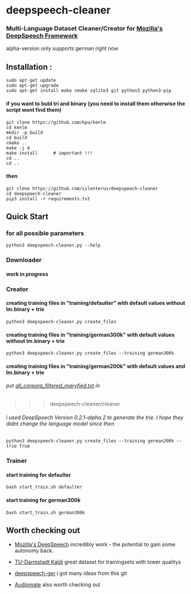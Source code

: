 # deepspeech-cleaner

### Multi-Language Dataset Cleaner/Creator for [Mozilla's DeepSpeech Framework ](https://github.com/mozilla/DeepSpeech/) 
alpha-version
only supports german right now

#### 

## Installation :
```
sudo apt-get update 
sudo apt-get upgrade
sudo apt-get install make cmake sqlite3 git python3 python3-pip 
```



 
#### if you want to buld tri and binary (you need to install them otherwise the script wont find them)
```
git clone https://github.com/kpu/kenlm
cd kenlm
mkdir -p build
cd build
cmake ..
make -j 4
make install      # important !!!
cd ..
cd ..

```

#### then
```
git clone https://github.com/silenterus/deepspeech-cleaner
cd deepspeech-cleaner
pip3 install -r requirements.txt
```


## Quick Start


### for all possible parameters
```
python3 deepspeech-cleaner.py --help

```


### Downloader

#### work in progress



### Creator



#### creating training files in "training/defaulter" with default values without lm.binary + trie
```
python3 deepspeech-cleaner.py create_files

```
#### creating training files in "training/german300k" with default values without lm.binary + trie
```
python3 deepspeech-cleaner.py create_files --training german300k
```

#### creating training files in "training/german200k" with default values and lm.binary + trie
###### put [all_corpora_filtered_maryfied.txt](http://ltdata1.informatik.uni-hamburg.de/kaldi_tuda_de/German_sentences_8mil_filtered_maryfied.txt.gz) in 
>>> deepspeech-cleaner/cleaner 
###### i used DeepSpeech Version 0.2.1-alpha.2 to generate the trie. I hope they didnt change the language model since then
```
python3 deepspeech-cleaner.py create_files --training german200k --trie True
```

### Trainer


#### start training for defaulter
```
bash start_train.sh defaulter
```

#### start training for german300k
```
bash start_train.sh german300k
```




## Worth checking out


  * [Mozilla's DeepSpeech](https://github.com/mozilla/DeepSpeech/)
    incredibly work - the potential to gain some autonomy back.


  * [TU-Darmstadt Kaldi](https://github.com/uhh-lt/kaldi-tuda-de)
    great dataset for trainingsets with lower qualitys 


  * [deepspeech-ger](https://github.com/ynop/deepspeech-german)
    i got many ideas from this git


  * [Audiomate](https://github.com/ynop/audiomate)
    also worth checking out



